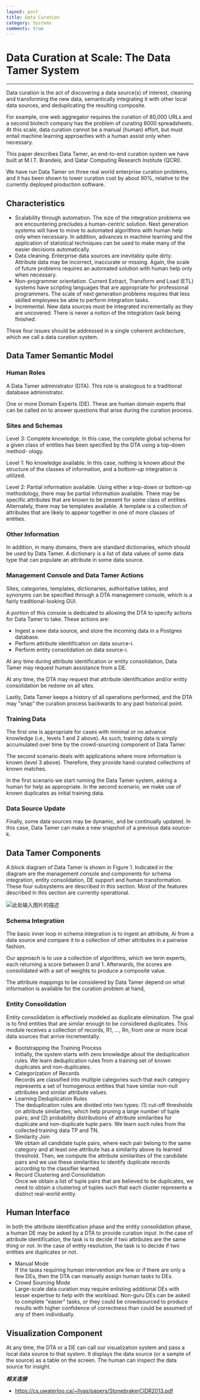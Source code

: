 ```yaml
---
layout: post
title: Data Curation
category: Systems
comments: true
---
```


# Data Curation at Scale: The Data Tamer System

------

Data curation is the act of discovering a data source(s) of interest, cleaning and transforming the new data, semantically integrating it with other local data sources, and deduplicating the resulting composite.

For example, one web aggregator requires the curation of 80,000 URLs and a second biotech company has the problem of curating 8000 spreadsheets. At this scale, data curation cannot be a manual (human) effort, but must entail machine learning approaches with a human assist only when necessary.

This paper describes Data Tamer, an end-to-end curation system we have built at M.I.T. Brandeis, and Qatar Computing Research Institute (QCRI).

We have run Data Tamer on three real world enterprise curation problems, and it has been shown to lower curation cost by about 90%, relative to the currently deployed production software.

## Characteristics

 - Scalability through automation. The size of the integration problems we are encountering precludes a human-centric solution. Next generation systems will have to move to automated algorithms with human help only when necessary. In addition, advances in machine learning and the application of statistical techniques can be used to make many of the easier decisions automatically.
 - Data cleaning. Enterprise data sources are inevitably quite dirty. Attribute data may be incorrect, inaccurate or missing. Again, the scale of future problems requires an automated solution with human help only when necessary.
 - Non-programmer orientation. Current Extract, Transform and Load (ETL) systems have scripting languages that are appropriate for professional programmers. The scale of next generation problems requires that less skilled employees be able to perform integration tasks.
 - Incremental. New data sources must be integrated incrementally as they are uncovered. There is never a notion of the integration task being finished.

These four issues should be addressed in a single coherent architecture, which we call a data curation system.

## Data Tamer Semantic Model

### Human Roles

A Data Tamer administrator (DTA). This role is analogous to a traditional database administrator.

One or more Domain Experts (DE). These are human domain experts that can be called on to answer questions that arise during the curation process.

### Sites and Schemas

Level 3: Complete knowledge. In this case, the complete global schema for a given class of entities has been specified by the DTA using a top-down method- ology.

Level 1: No knowledge available. In this case, nothing is known about the structure of the classes of information, and a bottom-up integration is utilized.

Level 2: Partial information available. Using either a top-down or bottom-up methodology, there may be partial information available. There may be specific attributes that are known to be present for some class of entities. Alternately, there may be templates available. A template is a collection of attributes that are likely to appear together in one of more classes of entities.

### Other Information

In addition, in many domains, there are standard dictionaries, which should be used by Data Tamer. A dictionary is a list of data values of some data type that can populate an attribute in some data source.

### Management Console and Data Tamer Actions

Sites, categories, templates, dictionaries, authoritative tables, and synonyms can be specified through a DTA management console, which is a fairly traditional-looking GUI.

A portion of this console is dedicated to allowing the DTA to specify actions for Data Tamer to take. These actions are:

 - Ingest a new data source, and store the incoming data in a Postgres database.
 - Perform attribute identification on data source-i.
 - Perform entity consolidation on data source-i.

At any time during attribute identification or entity consolidation, Data Tamer may request human assistance from a DE.

At any time, the DTA may request that attribute identification and/or entity consolidation be redone on all sites.

Lastly, Data Tamer keeps a history of all operations performed, and the DTA may "snap" the curation process backwards to any past historical point.

### Training Data

The first one is appropriate for cases with minimal or no advance knowledge (i.e., levels 1 and 2 above). As such, training data is simply accumulated over time by the crowd-sourcing component of Data Tamer.

The second scenario deals with applications where more information is known (level 3 above). Therefore, they provide hand-curated collections of known matches.

In the first scenario we start running the Data Tamer system, asking a human for help as appropriate. In the second scenario, we make use of known duplicates as initial training data.

### Data Source Update

Finally, some data sources may be dynamic, and be continually updated. In this case, Data Tamer can make a new snapshot of a previous data source-k.

## Data Tamer Components

A block diagram of Data Tamer is shown in Figure 1. Indicated in the diagram are the management console and components for schema integration, entity consolidation, DE support and human transformation. These four subsystems are described in this section. Most of the features described in this section are currently operational.

![此处输入图片的描述][1]

### Schema Integration

The basic inner loop in schema integration is to ingest an attribute, Ai from a data source and compare it to a collection of other attributes in a pairwise fashion.

Our approach is to use a collection of algorithms, which we term experts, each returning a score between 0 and 1. Afterwards, the scores are consolidated with a set of weights to produce a composite value.

The attribute mappings to be considered by Data Tamer depend on what information is available for the curation problem at hand,

### Entity Consolidation

Entity consolidation is effectively modeled as duplicate elimination. The goal is to find entities that are similar enough to be considered duplicates. This module receives a collection of records, R1, ..., Rn, from one or more local data sources that arrive incrementally.

 - Bootstrapping the Training Process   
 Initially, the system starts with zero knowledge about the deduplication rules. We learn deduplication rules from a training set of known duplicates and non-duplicates.
 - Categorization of Records   
 Records are classified into multiple categories such that each category represents a set of homogenous entities that have similar non-null attributes and similar attribute values.
 - Learning Deduplication Rules   
 The deduplication rules are divided into two types: (1) cut-off thresholds on attribute similarities, which help pruning a large number of tuple pairs; and (2) probability distributions of attribute similarities for duplicate and non-duplicate tuple pairs. We learn such rules from the collected training data TP and TN.
 - Similarity Join   
 We obtain all candidate tuple pairs, where each pair belong to the same category and at least one attribute has a similarity above its learned threshold. Then, we compute the attribute similarities of the candidate pairs and we use these similarities to identify duplicate records according to the classifier learned.
 - Record Clustering and Consolidation   
 Once we obtain a list of tuple pairs that are believed to be duplicates, we need to obtain a clustering of tuples such that each cluster represents a distinct real-world entity.

## Human Interface

In both the attribute identification phase and the entity consolidation phase, a human DE may be asked by a DTA to provide curation input. In the case of attribute identification, the task is to decide if two attributes are the same thing or not. In the case of entity resolution, the task is to decide if two entities are duplicates or not.

 - Manual Mode   
 If the tasks requiring human intervention are few or if there are only a few DEs, then the DTA can manually assign human tasks to DEs. 
 - Crowd Sourcing Mode   
 Large-scale data curation may require enlisting additional DEs with lesser expertise to help with the workload. Non-guru DEs can be asked to complete "easier" tasks, or they could be crowdsourced to produce results with higher confidence of correctness than could be assumed of any of them individually.

## Visualization Component

At any time, the DTA or a DE can call our visualization system and pass a local data source to that system. It displays the data source (or a sample of the source) as a table on the screen. The human can inspect the data source for insight.

***相关连接***

 - https://cs.uwaterloo.ca/~ilyas/papers/StonebrakerCIDR2013.pdf

  [1]: https://raw.githubusercontent.com/qiangsiwei/blog/gh-pages/_figures/2000-01-01-data_curation/2000-01-01-data_curation_1.png
  